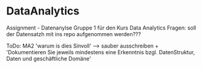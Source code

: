 # DataAnalytics
Assignment - Datenanylse Gruppe 1 für den Kurs Data Analytics
Fragen: soll der Datensatzh mit ins repo aufgenommen werden???

ToDo: MA2 'warum is dies Sinvoll' --> sauber ausschreiben + 'Dokumentieren Sie jeweils mindestens eine Erkenntnis bzgl. DatenStruktur, Daten und geschäftliche Domäne'
